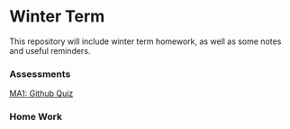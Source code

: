 # Winter Term

This repository will include winter term homework, as well as some notes and useful reminders. 

### Assessments

[MA1: Github Quiz](https://github.com/wgreve20/CS550-WinterTerm/blob/master/MA1%20Github%20Quiz/README.md)

### Home Work